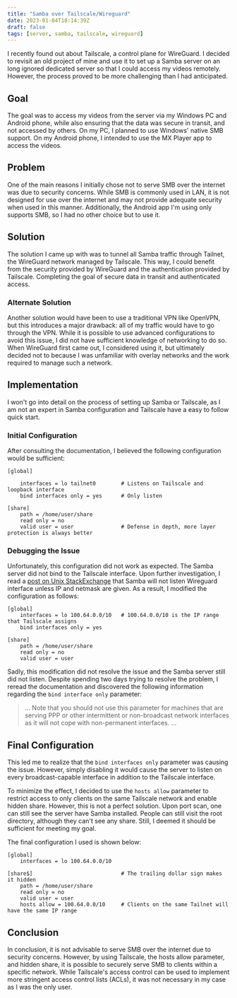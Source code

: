 ```yaml
---
title: "Samba over Tailscale/Wireguard"
date: 2023-01-04T18:14:39Z
draft: false
tags: [server, samba, tailscale, wireguard]
---
```

I recently found out about Tailscale, a control plane for WireGuard. I decided to revisit an old project of mine and use it to set up a Samba server on an long ignored dedicated server so that I could access my videos remotely. However, the process proved to be more challenging than I had anticipated.

## Goal
The goal was to access my videos from the server via my Windows PC and Android phone, while also ensuring that the data was secure in transit, and not accessed by others. On my PC, I planned to use Windows' native SMB support. On my Android phone, I intended to use the MX Player app to access the videos.

## Problem
One of the main reasons I initially chose not to serve SMB over the internet was due to security concerns. While SMB is commonly used in LAN, it is not designed for use over the internet and may not provide adequate security when used in this manner. Additionally, the Android app I'm using only supports SMB, so I had no other choice but to use it.

## Solution
The solution I came up with was to tunnel all Samba traffic through Tailnet, the WireGuard network managed by Tailscale. This way, I could benefit from the security provided by WireGuard and the authentication provided by Tailscale. Completing the goal of secure data in transit and authenticated access.

### Alternate Solution
Another solution would have been to use a traditional VPN like OpenVPN, but this introduces a major drawback: all of my traffic would have to go through the VPN. While it is possible to use advanced configurations to avoid this issue, I did not have sufficient knowledge of networking to do so. When WireGuard first came out, I considered using it, but ultimately decided not to because I was unfamiliar with overlay networks and the work required to manage such a network.

## Implementation
I won't go into detail on the process of setting up Samba or Tailscale, as I am not an expert in Samba configuration and Tailscale have a easy to follow quick start.

### Initial Configuration
After consulting the documentation, I believed the following configuration would be sufficient:

```
[global]
    
    interfaces = lo tailnet0        # Listens on Tailscale and loopback interface
    bind interfaces only = yes      # Only listen

[share]
    path = /home/user/share
    read only = no
    valid user = user               # Defense in depth, more layer protection is always better
```

### Debugging the Issue
Unfortunately, this configuration did not work as expected. The Samba server did not bind to the Tailscale interface. Upon further investigation, I read a [post on Unix StackExchange](https://unix.stackexchange.com/a/613409) that Samba will not listen Wireguard interface unless IP and netmask are given. As a result, I modified the configuration as follows:


```
[global]
    interfaces = lo 100.64.0.0/10   # 100.64.0.0/10 is the IP range that Tailscale assigns
    bind interfaces only = yes

[share]
    path = /home/user/share
    read only = no
    valid user = user
```

Sadly, this modification did not resolve the issue and the Samba server still did not listen. Despite spending two days trying to resolve the problem, I reread the documentation and discovered the following information regarding the `bind interface only` parameter:

> ...  Note that you should not use this parameter for machines that are serving PPP or other intermittent or non-broadcast network interfaces as it will not cope with non-permanent interfaces. ...

## Final Configuration

This led me to realize that the `bind interfaces only` parameter was causing the issue. However, simply disabling it would cause the server to listen on every broadcast-capable interface in addition to the Tailscale interface.

To minimize the effect, I decided to use the `hosts allow` parameter to restrict access to only clients on the same Tailscale network and enable hidden share. However, this is not a perfect solution. Upon port scan, one can still see the server have Samba installed. People can still visit the root directory, although they can't see any share. Still, I deemed it should be sufficient for meeting my goal.

The final configuration I used is shown below:

```
[global]
    interfaces = lo 100.64.0.0/10

[share$]                            # The trailing dollar sign makes it hidden
    path = /home/user/share
    read only = no
    valid user = user
    hosts allow = 100.64.0.0/10     # Clients on the same Tailnet will have the same IP range
```

## Conclusion
In conclusion, it is not advisable to serve SMB over the internet due to security concerns. However, by using Tailscale, the hosts allow parameter, and hidden share, it is possible to securely serve SMB to clients within a specific network. While Tailscale's access control can be used to implement more stringent access control lists (ACLs), it was not necessary in my case as I was the only user.